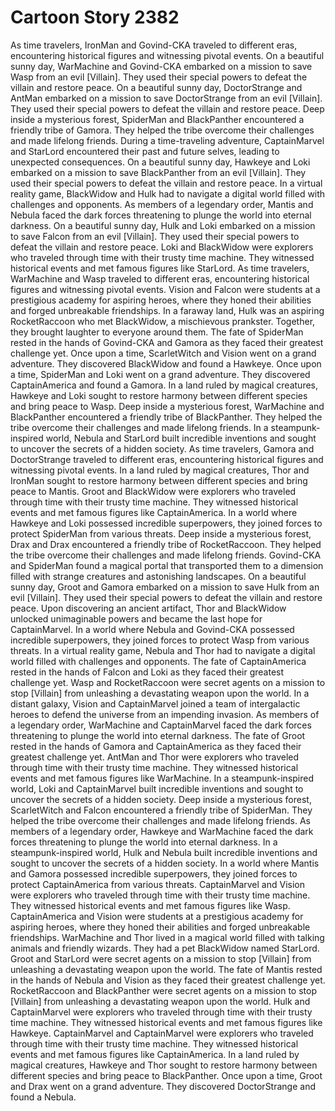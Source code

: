 # Cartoon Story 2382

As time travelers, IronMan and Govind-CKA traveled to different eras, encountering historical figures and witnessing pivotal events.
On a beautiful sunny day, WarMachine and Govind-CKA embarked on a mission to save Wasp from an evil [Villain]. They used their special powers to defeat the villain and restore peace.
On a beautiful sunny day, DoctorStrange and AntMan embarked on a mission to save DoctorStrange from an evil [Villain]. They used their special powers to defeat the villain and restore peace.
Deep inside a mysterious forest, SpiderMan and BlackPanther encountered a friendly tribe of Gamora. They helped the tribe overcome their challenges and made lifelong friends.
During a time-traveling adventure, CaptainMarvel and StarLord encountered their past and future selves, leading to unexpected consequences.
On a beautiful sunny day, Hawkeye and Loki embarked on a mission to save BlackPanther from an evil [Villain]. They used their special powers to defeat the villain and restore peace.
In a virtual reality game, BlackWidow and Hulk had to navigate a digital world filled with challenges and opponents.
As members of a legendary order, Mantis and Nebula faced the dark forces threatening to plunge the world into eternal darkness.
On a beautiful sunny day, Hulk and Loki embarked on a mission to save Falcon from an evil [Villain]. They used their special powers to defeat the villain and restore peace.
Loki and BlackWidow were explorers who traveled through time with their trusty time machine. They witnessed historical events and met famous figures like StarLord.
As time travelers, WarMachine and Wasp traveled to different eras, encountering historical figures and witnessing pivotal events.
Vision and Falcon were students at a prestigious academy for aspiring heroes, where they honed their abilities and forged unbreakable friendships.
In a faraway land, Hulk was an aspiring RocketRaccoon who met BlackWidow, a mischievous prankster. Together, they brought laughter to everyone around them.
The fate of SpiderMan rested in the hands of Govind-CKA and Gamora as they faced their greatest challenge yet.
Once upon a time, ScarletWitch and Vision went on a grand adventure. They discovered BlackWidow and found a Hawkeye.
Once upon a time, SpiderMan and Loki went on a grand adventure. They discovered CaptainAmerica and found a Gamora.
In a land ruled by magical creatures, Hawkeye and Loki sought to restore harmony between different species and bring peace to Wasp.
Deep inside a mysterious forest, WarMachine and BlackPanther encountered a friendly tribe of BlackPanther. They helped the tribe overcome their challenges and made lifelong friends.
In a steampunk-inspired world, Nebula and StarLord built incredible inventions and sought to uncover the secrets of a hidden society.
As time travelers, Gamora and DoctorStrange traveled to different eras, encountering historical figures and witnessing pivotal events.
In a land ruled by magical creatures, Thor and IronMan sought to restore harmony between different species and bring peace to Mantis.
Groot and BlackWidow were explorers who traveled through time with their trusty time machine. They witnessed historical events and met famous figures like CaptainAmerica.
In a world where Hawkeye and Loki possessed incredible superpowers, they joined forces to protect SpiderMan from various threats.
Deep inside a mysterious forest, Drax and Drax encountered a friendly tribe of RocketRaccoon. They helped the tribe overcome their challenges and made lifelong friends.
Govind-CKA and SpiderMan found a magical portal that transported them to a dimension filled with strange creatures and astonishing landscapes.
On a beautiful sunny day, Groot and Gamora embarked on a mission to save Hulk from an evil [Villain]. They used their special powers to defeat the villain and restore peace.
Upon discovering an ancient artifact, Thor and BlackWidow unlocked unimaginable powers and became the last hope for CaptainMarvel.
In a world where Nebula and Govind-CKA possessed incredible superpowers, they joined forces to protect Wasp from various threats.
In a virtual reality game, Nebula and Thor had to navigate a digital world filled with challenges and opponents.
The fate of CaptainAmerica rested in the hands of Falcon and Loki as they faced their greatest challenge yet.
Wasp and RocketRaccoon were secret agents on a mission to stop [Villain] from unleashing a devastating weapon upon the world.
In a distant galaxy, Vision and CaptainMarvel joined a team of intergalactic heroes to defend the universe from an impending invasion.
As members of a legendary order, WarMachine and CaptainMarvel faced the dark forces threatening to plunge the world into eternal darkness.
The fate of Groot rested in the hands of Gamora and CaptainAmerica as they faced their greatest challenge yet.
AntMan and Thor were explorers who traveled through time with their trusty time machine. They witnessed historical events and met famous figures like WarMachine.
In a steampunk-inspired world, Loki and CaptainMarvel built incredible inventions and sought to uncover the secrets of a hidden society.
Deep inside a mysterious forest, ScarletWitch and Falcon encountered a friendly tribe of SpiderMan. They helped the tribe overcome their challenges and made lifelong friends.
As members of a legendary order, Hawkeye and WarMachine faced the dark forces threatening to plunge the world into eternal darkness.
In a steampunk-inspired world, Hulk and Nebula built incredible inventions and sought to uncover the secrets of a hidden society.
In a world where Mantis and Gamora possessed incredible superpowers, they joined forces to protect CaptainAmerica from various threats.
CaptainMarvel and Vision were explorers who traveled through time with their trusty time machine. They witnessed historical events and met famous figures like Wasp.
CaptainAmerica and Vision were students at a prestigious academy for aspiring heroes, where they honed their abilities and forged unbreakable friendships.
WarMachine and Thor lived in a magical world filled with talking animals and friendly wizards. They had a pet BlackWidow named StarLord.
Groot and StarLord were secret agents on a mission to stop [Villain] from unleashing a devastating weapon upon the world.
The fate of Mantis rested in the hands of Nebula and Vision as they faced their greatest challenge yet.
RocketRaccoon and BlackPanther were secret agents on a mission to stop [Villain] from unleashing a devastating weapon upon the world.
Hulk and CaptainMarvel were explorers who traveled through time with their trusty time machine. They witnessed historical events and met famous figures like Hawkeye.
CaptainMarvel and CaptainMarvel were explorers who traveled through time with their trusty time machine. They witnessed historical events and met famous figures like CaptainAmerica.
In a land ruled by magical creatures, Hawkeye and Thor sought to restore harmony between different species and bring peace to BlackPanther.
Once upon a time, Groot and Drax went on a grand adventure. They discovered DoctorStrange and found a Nebula.